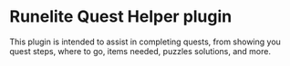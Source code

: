# Runelite Quest Helper plugin
This plugin is intended to assist in completing quests, from showing you quest steps, where to go, items needed, puzzles solutions, and more.
